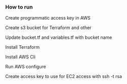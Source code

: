 <h3>How to run</h3>
<p> Create programmatic access key in AWS </p>
<p> Create s3 bucket for Terraform and other </p>
<p> Update bucket.tf and variables.tf with bucket name </p>
<p> Install Terraform </p>
<p> Install AWS Cli </p>
<p> Run AWS configure </p>
<p> Create access key to use for EC2 access with ssh -t rsa </p>

